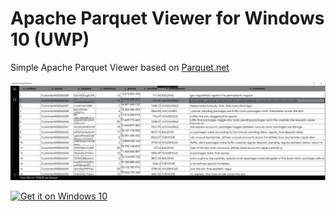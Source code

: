 # Apache Parquet Viewer for Windows 10 (UWP)

Simple Apache Parquet Viewer based on [Parquet.net](https://github.com/elastacloud/parquet-dotnet)

![Screenshot00](graphics/screenshot00.png)

<a href="https://www.microsoft.com/store/apps/9pgb0m8z4j2t?ocid=badge"><img src="https://assets.windowsphone.com/f2f77ec7-9ba9-4850-9ebe-77e366d08adc/English_Get_it_Win_10_InvariantCulture_Default.png" alt="Get it on Windows 10" width="200" /></a>